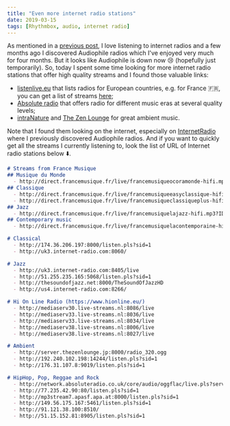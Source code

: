 ```yaml
---
title: "Even more internet radio stations"
date: 2019-03-15
tags: [Rhythmbox, audio, internet radio]
---
```


As mentioned in a [previous post](/notes/audio/moreradio/), I love listening to internet radios and a few months ago I discovered Audiophile radios which I've enjoyed very much for four months. But it looks like Audiophile is down now :cry: (hopefully just temporarily). So, today I spent some time looking for more internet radio stations that offer high quality streams and I found those valuable links:

- [listenlive.eu](http://www.listenlive.eu/index.html) that lists radios for European countries, e.g. for France :fr:, you can get a list of streams [here](http://www.listenlive.eu/france.html);
- [Absolute radio](https://absoluteradio.co.uk/) that offers radio for different music eras at several quality levels;
- [intraNature](http://intranature.com/) and [The Zen Lounge](https://www.thezenlounge.jp/) for great ambient music.

Note that I found them looking on the internet, especially on [InternetRadio](https://www.internet-radio.com/) where I previously discovered Audiophile radios. And if you want to quickly get all the streams I currently listening to, look the list of URL of Internet radio stations below :arrow_down:.


```md
# Streams from France Musique
## Musique du Monde
  - http://direct.francemusique.fr/live/francemusiqueocoramonde-hifi.mp3?ID=f9fbk29m84
## Classique
  - http://direct.francemusique.fr/live/francemusiqueeasyclassique-hifi.mp3?ID=f9fbk29m84
  - http://direct.francemusique.fr/live/francemusiqueclassiqueplus-hifi.mp3?ID=f9fbk29m84
## Jazz
  - http://direct.francemusique.fr/live/francemusiquelajazz-hifi.mp3?ID=f9fbk29m84
## Contemporary music
  - http://direct.francemusique.fr/live/francemusiquelacontemporaine-hifi.mp3?ID=f9fbk29m84

# Classical
  - http://174.36.206.197:8000/listen.pls?sid=1
  - http://uk3.internet-radio.com:8060/

# Jazz
  - http://uk3.internet-radio.com:8405/live
  - http://51.255.235.165:5068/listen.pls?sid=1
  - http://thesoundofjazz.net:8000/TheSoundOfJazzHD
  - http://us4.internet-radio.com:8266/

# Hi On Line Radio (https://www.hionline.eu/)
  - http://mediaserv30.live-streams.nl:8086/live
  - http://mediaserv33.live-streams.nl:8036/live
  - http://mediaserv33.live-streams.nl:8034/live
  - http://mediaserv38.live-streams.nl:8006/live
  - http://mediaserv38.live-streams.nl:8027/live

# Ambient
  - http://server.thezenlounge.jp:8000/radio_320.ogg
  - http://192.240.102.198:14244/listen.pls?sid=1
  - http://176.31.107.8:9019/listen.pls?sid=1

# HipHop, Pop, Reggae and Rock
  - http://network.absoluteradio.co.uk/core/audio/oggflac/live.pls?service=ac
  - http://77.235.42.90:80/listen.pls?sid=1
  - http://mp3stream7.apasf.apa.at:8000/listen.pls?sid=1
  - http://149.56.175.167:5461/listen.pls?sid=1
  - http://91.121.38.100:8510/
  - http://51.15.152.81:8905/listen.pls?sid=1
```
